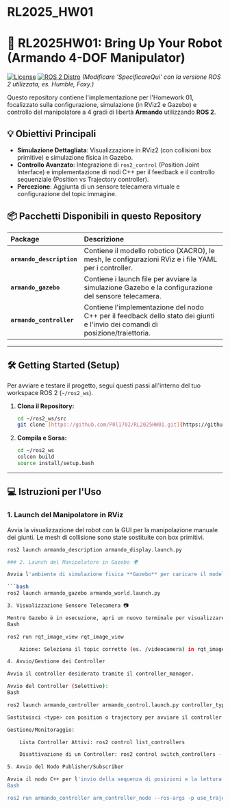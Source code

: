 # RL2025_HW01

# 🤖 RL2025HW01: Bring Up Your Robot (Armando 4-DOF Manipulator)

[![License](https://img.shields.io/badge/License-Apache%202.0-blue.svg)](https://opensource.org/licenses/Apache-2.0)
[![ROS 2 Distro](https://img.shields.io/badge/ROS%202%20Distro-SpecificareQui-brightgreen)](https://docs.ros.org/en/latest/index.html)
*(Modificare 'SpecificareQui' con la versione ROS 2 utilizzata, es. Humble, Foxy.)*

Questo repository contiene l'implementazione per l'Homework 01, focalizzato sulla configurazione, simulazione (in RViz2 e Gazebo) e controllo del manipolatore a 4 gradi di libertà **Armando** utilizzando **ROS 2**.

## 💡 Obiettivi Principali

* **Simulazione Dettagliata**: Visualizzazione in RViz2 (con collisioni box primitive) e simulazione fisica in Gazebo.
* **Controllo Avanzato**: Integrazione di `ros2_control` (Position Joint Interface) e implementazione di nodi C++ per il feedback e il controllo sequenziale (Position vs Trajectory controller).
* **Percezione**: Aggiunta di un sensore telecamera virtuale e configurazione del topic immagine.

## 📦 Pacchetti Disponibili in questo Repository

| Package | Descrizione |
| :--- | :--- |
| **`armando_description`** | Contiene il modello robotico (XACRO), le mesh, le configurazioni RViz e i file YAML per i controller. |
| **`armando_gazebo`** | Contiene i launch file per avviare la simulazione Gazebo e la configurazione del sensore telecamera. |
| **`armando_controller`** | Contiene l'implementazione del nodo C++ per il feedback dello stato dei giunti e l'invio dei comandi di posizione/traiettoria. |

---

## 🛠️ Getting Started (Setup)

Per avviare e testare il progetto, segui questi passi all'interno del tuo workspace ROS 2 (`~/ros2_ws`).

1.  **Clona il Repository:**
    ```bash
    cd ~/ros2_ws/src
    git clone [https://github.com/P0l1702/RL2025HW01.git](https://github.com/P0l1702/RL2025HW01.git)
    ```

2.  **Compila e Sorsa:**
    ```bash
    cd ~/ros2_ws
    colcon build 
    source install/setup.bash
    ```

---

## 💻 Istruzioni per l'Uso

### 1. Launch del Manipolatore in RViz

Avvia la visualizzazione del robot con la GUI per la manipolazione manuale dei giunti. Le mesh di collisione sono state sostituite con box primitivi.

```bash
ros2 launch armando_description armando_display.launch.py

### 2. Launch del Manipolatore in Gazebo 🌍

Avvia l'ambiente di simulazione fisica **Gazebo** per caricare il modello del robot, l'interfaccia hardware (tramite `ros2_control`) e il bridging dei topic.

```bash
ros2 launch armando_gazebo armando_world.launch.py

3. Visualizzazione Sensore Telecamera 📷

Mentre Gazebo è in esecuzione, apri un nuovo terminale per visualizzare il feed video pubblicato dal sensore simulato (il topic è stato bridgeato e rimappato a /videocamera):
Bash

ros2 run rqt_image_view rqt_image_view

    Azione: Seleziona il topic corretto (es. /videocamera) in rqt_image_view.

4. Avvio/Gestione dei Controller

Avvia il controller desiderato tramite il controller_manager.

Avvio del Controller (Selettivo):
Bash

ros2 launch armando_controller armando_control.launch.py controller_type:=<type>

Sostituisci <type> con position o trajectory per avviare il controller desiderato.

Gestione/Monitoraggio:

    Lista Controller Attivi: ros2 control list_controllers

    Disattivazione di un Controller: ros2 control switch_controllers --stop <controller_name>

5. Avvio del Nodo Publisher/Subscriber

Avvia il nodo C++ per l'invio della sequenza di posizioni e la lettura dello stato dei giunti. Il nodo permette di selezionare tra il Position Controller e il Trajectory Controller tramite un argomento ROS.
Bash

ros2 run armando_controller arm_controller_node --ros-args -p use_trajectory:=<value>
